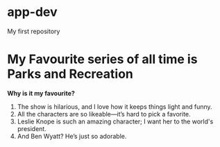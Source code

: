 # app-dev
My first repository

# My Favourite series of all time is **Parks and Recreation**

**Why is it my favourite?**

1. The show is hilarious, and I love how it keeps things light and funny.
2. All the characters are so likeable—it’s hard to pick a favorite.
3. Leslie Knope is such an amazing character; I want her to the world's president.
4. And Ben Wyatt? He’s just so adorable.
